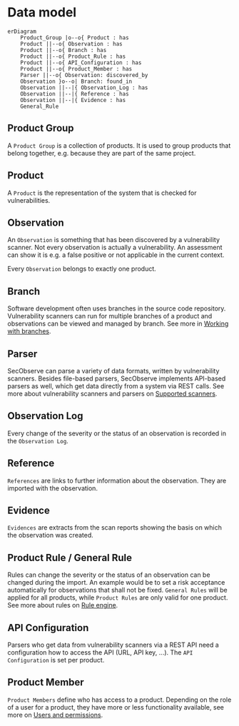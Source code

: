 # Data model

``` mermaid
erDiagram
    Product_Group |o--o{ Product : has
    Product ||--o{ Observation : has
    Product ||--o{ Branch : has
    Product ||--o{ Product_Rule : has
    Product ||--o{ API_Configuration : has
    Product ||--o{ Product_Member : has
    Parser ||--o{ Observation: discovered_by
    Observation }o--o| Branch: found_in
    Observation ||--|{ Observation_Log : has
    Observation ||--|{ Reference : has
    Observation ||--|{ Evidence : has
    General_Rule
```

## Product Group

A `Product Group` is a collection of products. It is used to group products that belong together, e.g. because they are part of the same project.

## Product

A `Product` is the representation of the system that is checked for vulnerabilities.

## Observation

An `Observation` is something that has been discovered by a vulnerability scanner. Not every observation is actually a vulnerability. An assessment can show it is e.g. a false positive or not applicable in the current context.

Every `Observation` belongs to exactly one product.

## Branch

Software development often uses branches in the source code repository. Vulnerability scanners can run for multiple branches of a product and observations can be viewed and managed by branch. See more in [Working with branches](../usage/branches.md).

## Parser

SecObserve can parse a variety of data formats, written by vulnerability scanners. Besides file-based parsers, SecObserve implements API-based parsers as well, which get data directly from a system via REST calls. See more about vulnerability scanners and parsers on [Supported scanners](../usage/supported_scanners.md).

## Observation Log

Every change of the severity or the status of an observation is recorded in the `Observation Log`.

## Reference

`References` are links to further information about the observation. They are imported with the observation.

## Evidence

`Evidences` are extracts from the scan reports showing the basis on which the observation was created.

## Product Rule / General Rule

Rules can change the severity or the status of an observation can be changed during the import. An example would be to set a risk acceptance automatically for observations that shall not be fixed. `General Rules` will be applied for all products, while `Product Rules` are only valid for one product. See more about rules on [Rule engine](../usage/rule_engine.md).

## API Configuration

Parsers who get data from vulnerability scanners via a REST API need a configuration how to access the API (URL, API key, ...). The `API Configuration` is set per product.

## Product Member

`Product Members` define who has access to a product. Depending on the role of a user for a product, they have more or less functionality available, see more on [Users and permissions](../usage/users_permissions.md).
